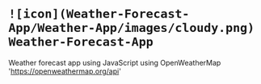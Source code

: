 # `![icon](Weather-Forecast-App/Weather-App/images/cloudy.png) Weather-Forecast-App`
Weather forecast app using JavaScript
using OpenWeatherMap 'https://openweathermap.org/api'

